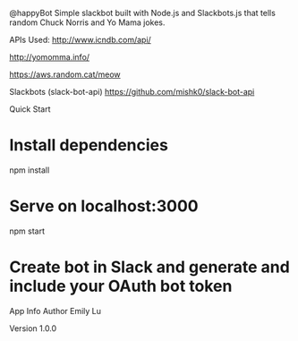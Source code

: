@happyBot
Simple slackbot built with Node.js and Slackbots.js that tells random Chuck Norris and Yo Mama jokes.

APIs Used:
http://www.icndb.com/api/

http://yomomma.info/

https://aws.random.cat/meow

Slackbots (slack-bot-api)
https://github.com/mishk0/slack-bot-api

Quick Start
# Install dependencies
npm install

# Serve on localhost:3000
npm start

# Create bot in Slack and generate and include your OAuth bot token
App Info
Author
Emily Lu

Version
1.0.0

